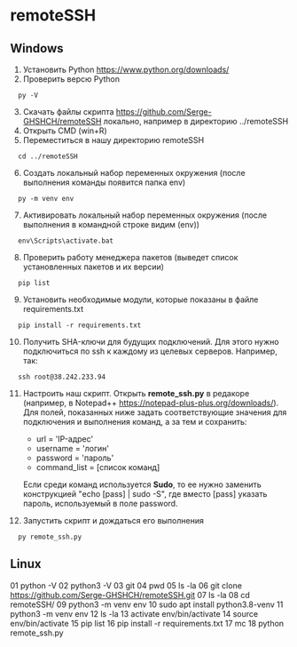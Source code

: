 # remoteSSH
## Windows

01. Установить Python https://www.python.org/downloads/
02. Проверить версю Python
```
  py -V
```
03. Скачать файлы скрипта https://github.com/Serge-GHSHCH/remoteSSH локально, например в директорию ../remoteSSH
04. Открыть CMD (win+R)
05. Переместиться в нашу директорию remoteSSH
```
  cd ../remoteSSH
```
06. Создать локальный набор переменных окружения (после выполнения команды появится папка env)
```
  py -m venv env
```
07. Активировать локальный набор переменных окружения (после выполнения в командной строке видим (env))
```
  env\Scripts\activate.bat
```
08. Проверить работу менеджера пакетов (выведет список установленных пакетов и их версии)
```
  pip list
```
09. Установить необходимые модули, которые показаны в файле requirements.txt
```
  pip install -r requirements.txt
```
10. Получить SHA-ключи для будущих подключений.
	Для этого нужно подключиться по ssh к каждому из целевых серверов.
	Например, так:
```
  ssh root@38.242.233.94
```
11. Настроить наш скрипт.
	Открыть **remote_ssh.py** в редакоре (например, в Notepad++ https://notepad-plus-plus.org/downloads/).
	Для полей, показанных ниже задать соответствующие значения для подключения и выполнения команд, а за тем и сохранить:
	* url = 'IP-адрес'
	* username = 'логин'
	* password = 'пароль'
	* command_list = [список команд]

	Если среди команд используется **Sudo**, то ее нужно заменить конструкцией "echo [pass] | sudo -S", где вместо [pass] указать пароль, используемый в поле password.

12. Запустить скрипт и дождаться его выполнения
```
  py remote_ssh.py
```

## Linux

  01  python -V
  02  python3 -V
  03  git
  04  pwd
  05  ls -la
  06  git clone https://github.com/Serge-GHSHCH/remoteSSH.git
  07  ls -la
  08  cd remoteSSH/
  09  python3 -m venv env
  10  sudo apt install python3.8-venv
  11  python3 -m venv env
  12  ls -la
  13  activate env/bin/activate
  14  source env/bin/activate
  15  pip list
  16  pip install -r requirements.txt
  17  mc
  18  python remote_ssh.py

 
